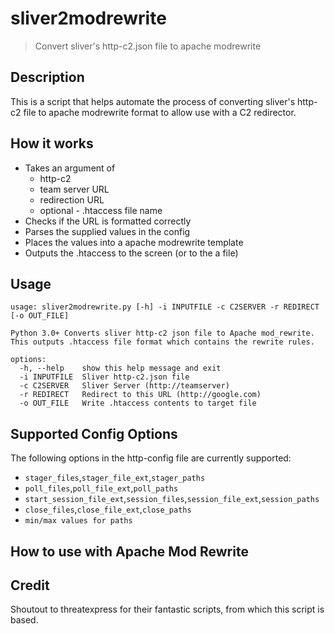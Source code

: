 
# sliver2modrewrite
> Convert sliver's http-c2.json file to apache modrewrite
## Description
This is a script that helps automate the process of converting sliver's http-c2 file to apache modrewrite format to allow use with a C2 redirector.
## How it works
* Takes an argument of
  * http-c2
  * team server URL
  * redirection URL
  * optional - .htaccess file name
* Checks if the URL is formatted correctly
* Parses the supplied values in the config
* Places the values into a apache modrewrite template
* Outputs the .htaccess to the screen (or to the a file)
## Usage
```
usage: sliver2modrewrite.py [-h] -i INPUTFILE -c C2SERVER -r REDIRECT [-o OUT_FILE]

Python 3.0+ Converts sliver http-c2 json file to Apache mod_rewrite. This outputs .htaccess file format which contains the rewrite rules.

options:
  -h, --help    show this help message and exit
  -i INPUTFILE  Sliver http-c2.json file
  -c C2SERVER   Sliver Server (http://teamserver)
  -r REDIRECT   Redirect to this URL (http://google.com)
  -o OUT_FILE   Write .htaccess contents to target file
```
## Supported Config Options
The following options in the http-config file are currently supported:
* `stager_files`,`stager_file_ext`,`stager_paths`
* `poll_files`,`poll_file_ext`,`poll_paths`
* `start_session_file_ext`,`session_files`,`session_file_ext`,`session_paths`
* `close_files`,`close_file_ext`,`close_paths`
* `min/max values for paths` 
## How to use with Apache Mod Rewrite



## Credit
Shoutout to threatexpress for their fantastic scripts, from which this script is based.
